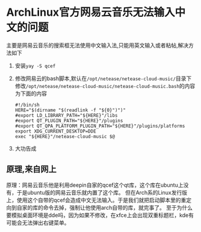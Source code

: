 # ArchLinux官方网易云音乐无法输入中文的问题

主要是网易云音乐的搜索框无法使用中文输入法,只能用英文输入或者粘帖,解决方法如下

1. 安装`yay -S qcef`
2. 修改网易云的bash脚本,默认在`/opt/netease/netease-cloud-music/`目录下
    修改`/opt/netease/netease-cloud-music/netease-cloud-music.bash`的内容为下面的内容  

    ```shell
    #!/bin/sh
    HERE="$(dirname "$(readlink -f "${0}")")"
    #export LD_LIBRARY_PATH="${HERE}"/libs
    #export QT_PLUGIN_PATH="${HERE}"/plugins
    #export QT_QPA_PLATFORM_PLUGIN_PATH="${HERE}"/plugins/platforms
    export XDG_CURRENT_DESKTOP=DDE
    exec "${HERE}"/netease-cloud-music $@
    ```

3. 大功告成

## 原理,来自网上

原理：网易云音乐他是利用deepin自家的qcef这个qt库，这个库在ubuntu上没有，于是ubuntu版的网易云音乐就内置了这个库。
但在Arch系的Linux发行版上，使用这个自带的qcef会造成中文无法输入。于是我们就把启动脚本里的重定向到自家的库的命令去掉，强制让他使用arch自带的库，就完事了。
至于为什么要模拟桌面环境是dde吗，因为如果不修改，在xfce上会出现双重标题栏，kde有可能会无法弹出右键菜单。
